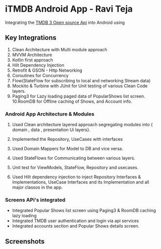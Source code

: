 iTMDB Android App  - Ravi Teja
=============================

Integrating the [TMDB 3 Open source Api](https://developers.themoviedb.org/3) into Android using

## Key Integrations
1. Clean Architecture with Multi module approach
2. MVVM Architecture
3. Kotlin first approach
4. Hilt Dependency Injection
5. Retrofit & GSON - Http Networking
6. Coroutines for Concurrency
7. Flow(StateFlow for subscribing to local and networking Stream data)
8. Mockito & Turbine with JUnit for Unit testing of various Clean Code layers.
9. Paging3 for Lazy loading paged data of PopularShows list screen.
10.RoomDB for Offline caching of Shows, and Account info. 
   


### Android App Architecture & Modules 

1. Used Clean architecture layered approach segregating modules into 
  { domain  , data , presentation Ui layers}.

2. Implemented the Repository, UseCases with interfaces

3. Used Domain Mappers for Model to DB and vice versa.

4. Used StateFlows for Communicating between various layers.

5. Unit test for ViewModels, StateFlow, Repository and usecases.
6. Used Hilt dependency injection to inject Repository Interfaces & Implementations, UseCase Interfaces and its Implementation and all major classos in the app.



###  Screens  APi's integrated

 * Integrated Popular Shows list screen using Paging3  & RoomDB caching lazy loading
 * Integrated  TMDB user authentication and login via api services
 * Integrated accounts section and Popular Shows details screen.
 

## Screenshots



 
 

